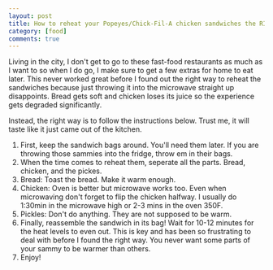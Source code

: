 ```yaml
---
layout: post
title: How to reheat your Popeyes/Chick-Fil-A chicken sandwiches the RIGHT way
category: [food]
comments: true
---
```


Living in the city, I don't get to go to these fast-food restaurants as much as I want to so when I do go, I make sure to get a few extras for home to eat later. This never worked great before I found out the right way to reheat the sandwiches because just throwing it into the microwave straight up disappoints. Bread gets soft and chicken loses its juice so the experience gets degraded significantly.

Instead, the right way is to follow the instructions below. Trust me, it will taste like it just came out of the kitchen.
1. First, keep the sandwich bags around. You'll need them later. If you are throwing those sammies into the fridge, throw em in their bags.
2. When the time comes to reheat them, seperate all the parts. Bread, chicken, and the pickes.
3. Bread: Toast the bread. Make it warm enough.
4. Chicken: Oven is better but microwave works too. Even when microwaving don't forget to flip the chicken halfway. I usually do 1:30min in the microwave high or 2-3 mins in the oven 350F. 
5. Pickles: Don't do anything. They are not supposed to be warm.
6. Finally, reassemble the sandwich in its bag! Wait for 10-12 minutes for the heat levels to even out. This is key and has been so frustrating to deal with before I found the right way. You never want some parts of your sammy to be warmer than others. 
7. Enjoy!
